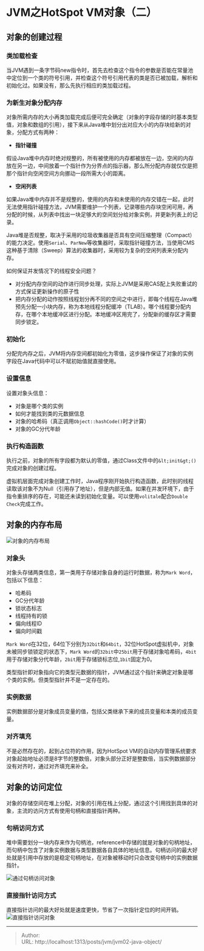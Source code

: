 # JVM之HotSpot VM对象（二）



## 对象的创建过程


### 类加载检查
当JVM遇到一条字节码new指令时，首先去检查这个指令的参数是否能在常量池中定位到一个类的符号引用，并检查这个符号引用代表的类是否已被加载，解析和初始化过。如果没有，那么先执行相应的类加载过程。

### 为新生对象分配内存
对象所需内存的大小再类加载完成后便可完全确定（对象的字段存储的时基本类型值，对象和数组的引用），接下来从Java堆中划分出对应大小的内存块给新的对象，分配方式有两种：

- **指针碰撞**

假设Java堆中内存时绝对规整的，所有被使用的内存都被放在一边，空闲的内存放在另一边，中间放着一个指针作为分界点的指示器，那么所分配内存就仅仅是把那个指针向空闲空间方向挪动一段所需大小的距离。

- **空闲列表**

如果Java堆中内存并不是规整的，使用的内存和未使用的内存交错在一起，此时无法使用指针碰撞方法，JVM需要维护一个列表，记录哪些内存块空闲可用，再分配的时候，从列表中找出一块足够大的空间划分给对象实例，并更新列表上的记录。

Java堆是否规整，取决于采用的垃圾收集器是否具有空间压缩整理（Compact）的能力决定。使用`Serial`、`ParNew`等收集器时，采取指针碰撞方法，当使用CMS这种基于清除（Sweep）算法的收集器时，采用较为复杂的空闲列表来分配内存。


如何保证并发情况下的线程安全问题？
- 对分配内存空间的动作进行同步处理，实际上JVM是采用CAS配上失败重试的方式保证更新操作的原子性
- 把内存分配的动作按照线程划分再不同的空间之中进行，即每个线程在Java堆预先分配一小块内存，称为本地线程分配缓冲（TLAB）。哪个线程要分配内存，在哪个本地缓冲区进行分配。本地缓冲区用完了，分配新的缓存区才需要同步锁定。


### 初始化
分配完内存之后，JVM将内存空间都初始化为零值，这步操作保证了对象的实例字段在Java代码中可以不赋初始值就直接使用。


### 设置信息

设置对象头信息：
- 对象是哪个类的实例
- 如何才能找到类的元数据信息
- 对象的哈希码（真正调用`Object::hashCode()`时才计算）
- 对象的GC分代年龄

### 执行构造函数
执行之前，对象的所有字段都为默认的零值，通过Class文件中的`&lt;init&gt;()`完成对象的创建过程。

虚拟机层面完成对象创建工作时，Java程序刚开始执行构造函数，此时别的线程读取该对象不为Null（引用存了地址），但是内部无值。如果在并发环境下，由于指令重排序的存在，可能还未读到初始化变量。可以使用`volitale`配合`Double Check`完成工作。

## 对象的内存布局
![对象的内存布局](https://blog-1251613845.cos.ap-shanghai.myqcloud.com/jvm/jvm-object.png)
### 对象头

对象头存储两类信息，第一类用于存储对象自身的运行时数据，称为`Mark Word`，包括以下信息：
- 哈希码
- GC分代年龄
- 锁状态标志
- 线程持有的锁
- 偏向线程ID
- 偏向时间戳

`Mark Word`在32位，64位下分别为`32bit`和`64bit`，32位HotSpot虚拟机中，对象未被同步锁锁定的状态下，`Mark Word`的`32bit`中`25bit`用于存储对象哈希码，`4bit`用于存储对象分代年龄，`2bit`用于存储锁标志位,`1bit`固定为0。

类型指针即对象指向它的类型元数据的指针，JVM通过这个指针来确定对象是哪个类的实例。但类型指针并不是一定存在的。

### 实例数据
实例数据部分是对象成员变量的值，包括父类继承下来的成员变量和本类的成员变量。


### 对齐填充
不是必然存在的，起到占位符的作用，因为HotSpot VM的自动内存管理系统要求对象起始地址必须是8字节的整数倍，对象头部分正好是整数倍，当实例数据部分没有对齐时，通过对齐填充来补全。

## 对象的访问定位

对象的存储空间在堆上分配，对象的引用在栈上分配，通过这个引用找到具体的对象，主流的访问方式有使用句柄和直接指针两种。

### 句柄访问方式

堆中需要划分一块内存来作为句柄池，reference中存储的就是对象的句柄地址，而句柄中包含了对象实例数据与类型数据各自具体的地址信息。句柄访问的最大好处就是引用中存放的是稳定句柄地址，在对象被移动时只会改变句柄中的实例数据指针。

![通过句柄访问对象](https://blog-1251613845.cos.ap-shanghai.myqcloud.com/jvm/IMG_0038.PNG)

### 直接指针访问方式

直接指针访问的最大好处就是速度更快，节省了一次指针定位的时间开销。
![直接指针访问对象](https://blog-1251613845.cos.ap-shanghai.myqcloud.com/jvm/IMG_0037.PNG)

---

> Author:   
> URL: http://localhost:1313/posts/jvm/jvm02-java-object/  

